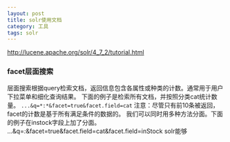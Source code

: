 ```yaml
---
layout: post
title: solr使用文档
category: 工具 
tags: solr
---
```

http://lucene.apache.org/solr/4_7_2/tutorial.html




### facet层面搜索
层面搜索根据query检索文档，返回信息包含各属性或种类的计数。通常用于用户下拉菜单和细化查询结果。
下面的例子是检索所有文档，并按照分类cat统计数量。
```...&q=*:*&facet=true&facet.field=cat```
注意：尽管只有前10条被返回，facet的计数是基于所有满足条件的数据的。
我们可以同时用多种方法分面。下面的例子在instock字段上加了分面。
...&q=*:*&facet=true&facet.field=cat&facet.field=inStock
solr能够

